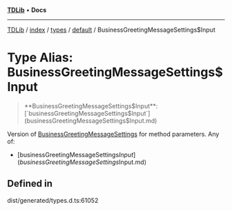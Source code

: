 [**TDLib**](../../../../../../README.md) • **Docs**

***

[TDLib](../../../../../../modules.md) / [index](../../../../../README.md) / [types](../../../README.md) / [default](../README.md) / BusinessGreetingMessageSettings$Input

# Type Alias: BusinessGreetingMessageSettings$Input

> **BusinessGreetingMessageSettings$Input**: [`businessGreetingMessageSettings$Input`](businessGreetingMessageSettings$Input.md)

Version of [BusinessGreetingMessageSettings](BusinessGreetingMessageSettings-1.md) for method parameters.
Any of:
- [businessGreetingMessageSettings$Input](businessGreetingMessageSettings$Input.md)

## Defined in

dist/generated/types.d.ts:61052

